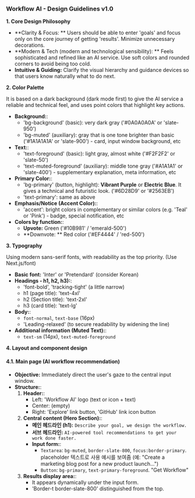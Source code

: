 ### **Workflow AI - Design Guidelines v1.0**

**1. Core Design Philosophy**

- **Clarity & Focus: ** Users should be able to enter 'goals' and focus only on the core journey of getting 'results'. Minimize unnecessary decorations.
- **Modern & Tech (modern and technological sensibility): ** Feels sophisticated and refined like an AI service. Use soft colors and rounded corners to avoid being too cold.
- **Intuitive & Guiding:** Clarify the visual hierarchy and guidance devices so that users know naturally what to do next.

**2. Color Palette**

It is based on a dark background (dark mode first) to give the AI service a reliable and technical feel, and uses point colors that highlight key actions.

- **Background:**:
  - 'bg-background' (basic): very dark gray ('#0A0A0A0A' or 'slate-950')
  - 'bg-muted' (auxiliary): gray that is one tone brighter than basic ('#1A1A1A1A' or 'slate-900') - card, input window background, etc
- **Text:**:
  - 'text-foreground' (basic): light gray, almost white ('#F2F2F2' or 'slate-50')
  - 'text-muted-foreground' (auxiliary): middle tone gray ('#A1A1A1' or 'slate-400') - supplementary explanation, meta information, etc
- **Primary Color:**:
  - 'bg-primary' (button, highlight): **Vibrant Purple** or **Electric Blue**. It gives a technical and futuristic look. ('#6D28D9' or '#2563EB')
  - 'text-primary': same as above
- **Emphasis/Notice (Accent Color):**:
  - 'accent': bright colors in complementary or similar colors (e.g. 'Teal' or 'Pink') - badge, special notification, etc
- **Colors by function:**:
  - **Upvote:** Green ('#10B981' / 'emerald-500')
  - **Downvote: ** Red color ('#EF4444' / 'red-500')

**3. Typography**

Using modern sans-serif fonts, with readability as the top priority. (Use Next.js/font)

- **Basic font:** 'Inter' or 'Pretendard' (consider Korean)
- **Headings - h1, h2, h3):**:
  - 'font-bold', 'tracking-tight' (a little narrow)
  - h1 (page title): 'text-4xl'
  - h2 (Section title): 'text-2xl'
  - h3 (card title): 'text-lg'
- **Body:**:
  - `font-normal`, `text-base` (16px)
  - 'Leading-relaxed' (to secure readability by widening the line)
- **Additional information (Muted Text):**:
  - `text-sm` (14px), `text-muted-foreground`

**4. Layout and component design**

#### **4.1. Main page (AI workflow recommendation)**

- **Objective:** Immediately direct the user's gaze to the central input window.
- **Structure:**:
  1. **Header:**:
     - Left: 'Workflow AI' logo (text or icon + text)
     - Center: (empty)
     - Right: 'Explore' link button, 'GitHub' link icon button
  2. **Central content (Hero Section):**:
     - **메인 헤드라인 (h1):** `Describe your goal, we design the workflow.`
     - **서브 헤드라인:** `AI-powered tool recommendations to get your work done faster.`
     - **Input form:**:
       - `Textarea`: `bg-muted`, `border-slate-800`, `focus:border-primary`. placeholder 텍스트로 사용 예시를 보여줌 (예: "Create a marketing blog post for a new product launch...")
       - `Button`: `bg-primary`, `text-primary-foreground`. "Get Workflow"
  3. **Results display area:**:
     - It appears dynamically under the input form.
     - 'Border-t border-slate-800' distinguished from the top.
